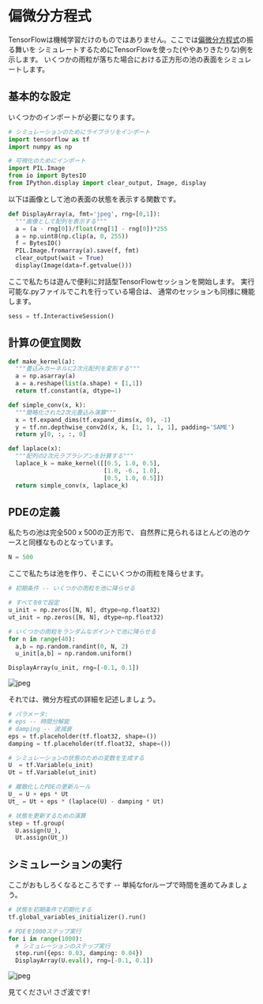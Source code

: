 # 偏微分方程式

TensorFlowは機械学習だけのものではありません。ここでは[偏微分方程式](
https://en.wikipedia.org/wiki/Partial_differential_equation)の振る舞いを
シミュレートするためにTensorFlowを使った(ややありきたりな)例を示します。
いくつかの雨粒が落ちた場合における正方形の池の表面をシミュレートします。

## 基本的な設定

いくつかのインポートが必要になります。

```python
# シミュレーションのためにライブラリをインポート
import tensorflow as tf
import numpy as np

# 可視化のためにインポート
import PIL.Image
from io import BytesIO
from IPython.display import clear_output, Image, display
```

以下は画像として池の表面の状態を表示する関数です。

```python
def DisplayArray(a, fmt='jpeg', rng=[0,1]):
  """画像として配列を表示する"""
  a = (a - rng[0])/float(rng[1] - rng[0])*255
  a = np.uint8(np.clip(a, 0, 255))
  f = BytesIO()
  PIL.Image.fromarray(a).save(f, fmt)
  clear_output(wait = True)
  display(Image(data=f.getvalue()))
```

ここで私たちは遊んで便利に対話型TensorFlowセッションを開始します。
実行可能な.pyファイルでこれを行っている場合は、
通常のセッションも同様に機能します。

```python
sess = tf.InteractiveSession()
```

## 計算の便宜関数


```python
def make_kernel(a):
  """畳込みカーネルに2次元配列を変形する"""
  a = np.asarray(a)
  a = a.reshape(list(a.shape) + [1,1])
  return tf.constant(a, dtype=1)

def simple_conv(x, k):
  """簡略化された2次元畳込み演算"""
  x = tf.expand_dims(tf.expand_dims(x, 0), -1)
  y = tf.nn.depthwise_conv2d(x, k, [1, 1, 1, 1], padding='SAME')
  return y[0, :, :, 0]

def laplace(x):
  """配列の2次元ラプラシアンを計算する"""
  laplace_k = make_kernel([[0.5, 1.0, 0.5],
                           [1.0, -6., 1.0],
                           [0.5, 1.0, 0.5]])
  return simple_conv(x, laplace_k)
```

## PDEの定義

私たちの池は完全500 x 500の正方形で、
自然界に見られるほとんどの池のケースと同様なものとなっています。

```python
N = 500
```

ここで私たちは池を作り、そこにいくつかの雨粒を降らせます。

```python
# 初期条件 -- いくつかの雨粒を池に降らせる

# すべてを0で設定
u_init = np.zeros([N, N], dtype=np.float32)
ut_init = np.zeros([N, N], dtype=np.float32)

# いくつかの雨粒をランダムなポイントで池に降らせる
for n in range(40):
  a,b = np.random.randint(0, N, 2)
  u_init[a,b] = np.random.uniform()

DisplayArray(u_init, rng=[-0.1, 0.1])
```

![jpeg](https://www.tensorflow.org/images/pde_output_1.jpg)


それでは、微分方程式の詳細を記述しましょう。


```python
# パラメータ:
# eps -- 時間分解能
# damping -- 波減衰
eps = tf.placeholder(tf.float32, shape=())
damping = tf.placeholder(tf.float32, shape=())

# シミュレーションの状態のための変数を生成する
U  = tf.Variable(u_init)
Ut = tf.Variable(ut_init)

# 離散化したPDEの更新ルール
U_ = U + eps * Ut
Ut_ = Ut + eps * (laplace(U) - damping * Ut)

# 状態を更新するための演算
step = tf.group(
  U.assign(U_),
  Ut.assign(Ut_))
```

## シミュレーションの実行

ここがおもしろくなるところです -- 単純なforループで時間を進めてみましょう。

```python
# 状態を初期条件で初期化する
tf.global_variables_initializer().run()

# PDEを1000ステップ実行
for i in range(1000):
  # シミュレーションのステップ実行
  step.run({eps: 0.03, damping: 0.04})
  DisplayArray(U.eval(), rng=[-0.1, 0.1])
```

![jpeg](../../images/pde_output_2.jpg)

見てください! さざ波です!